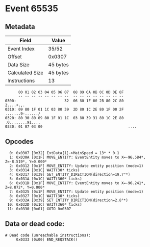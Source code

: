 # Event 65535

## Metadata

| Field           | Value    |
|-----------------|----------|
| Event Index     | 35/52    |
| Offset          | 0x0307   |
| Data Size       | 45 bytes |
| Calculated Size | 45 bytes |
| Instructions    | 13       |

```
      00 01 02 03 04 05 06 07  08 09 0A 0B 0C 0D 0E 0F
      -- -- -- -- -- -- -- --  -- -- -- -- -- -- -- --
0300:                      32  06 80 1F 00 2B 80 2C 80         2....+.,.
0310: 09 80 1F 01 1C 03 80 39  2D 80 1C 2E 80 1F 00 2F  .......9-....../
0320: 80 30 80 09 80 1F 01 1C  03 80 39 31 80 1C 2E 80  .0........91....
0330: 01 07 03 00                                       ....            
```

## Opcodes

```
  0: 0x0307 [0x32] ExtData[1]->MainSpeed = 13* * 0.1
  1: 0x030A [0x1F] MOVE_ENTITY: EventEntity moves to X=-96.584*, Z=-8.519*, Y=0.000*
  2: 0x0312 [0x1F] MOVE_ENTITY: Update entity position (mode=1)
  3: 0x0314 [0x1C] WAIT(30* ticks)
  4: 0x0317 [0x39] SET_ENTITY_DIRECTION(direction=19.7°*)
  5: 0x031A [0x1C] WAIT(360* ticks)
  6: 0x031D [0x1F] MOVE_ENTITY: EventEntity moves to X=-96.241*, Z=8.872*, Y=0.000*
  7: 0x0325 [0x1F] MOVE_ENTITY: Update entity position (mode=1)
  8: 0x0327 [0x1C] WAIT(30* ticks)
  9: 0x032A [0x39] SET_ENTITY_DIRECTION(direction=2.8°*)
 10: 0x032D [0x1C] WAIT(360* ticks)
 11: 0x0330 [0x01] GOTO 0x0307
```

## Data or dead code:

```
# Dead code (unreachable instructions):
     0x0333 [0x00] END_REQSTACK()
```